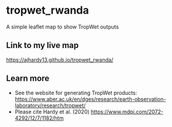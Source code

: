 # tropwet_rwanda
A simple leaflet map to show TropWet outputs

## Link to my live map

https://ajhardy13.github.io/tropwet_rwanda/ 

## Learn more
- See the website for generating TropWet products: https://www.aber.ac.uk/en/dges/research/earth-observation-laboratory/research/tropwet/
- Please cite Hardy et al. (2020) https://www.mdpi.com/2072-4292/12/7/1182/htm 
